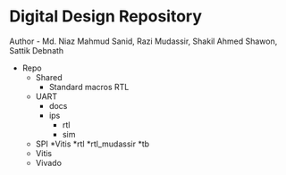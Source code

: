 # Digital Design Repository
Author -  Md. Niaz Mahmud Sanid,  Razi Mudassir,  Shakil Ahmed Shawon,  Sattik Debnath

* Repo
  * Shared
    * Standard macros RTL
  * UART
    * docs
    * ips
      * rtl
      * sim
  * SPI
    *Vitis
    *rtl
    *rtl_mudassir
    *tb
  * Vitis
  * Vivado
